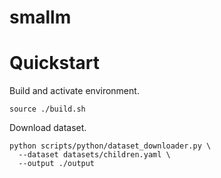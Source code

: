 # smallm

# Quickstart

Build and activate environment.
```
source ./build.sh
```

Download dataset.
```
python scripts/python/dataset_downloader.py \
  --dataset datasets/children.yaml \
  --output ./output
```

